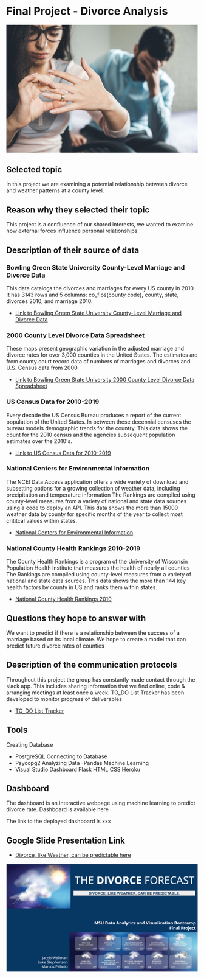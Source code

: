 # Final Project - Divorce Analysis

![Divorce](static/Images/divorce.jpeg)

## Selected topic 
 In this project we are examining a potential relationship between divorce and weather patterns at a county level.
 
## Reason why they selected their topic 
 This project is a confluence of our shared interests, we wanted to examine how external forces influence personal relationships.
 
## Description of their source of data 
### Bowling Green State University County-Level Marriage and Divorce Data
 This data catalogs the divorces and marriages for every US county in 2010. 
 It has 3143 rows and 5 columns: co_fips(county code), county, state, divorces 2010, and marriage 2010.   
- [Link to Bowling Green State University County-Level Marriage and Divorce Data](https://www.bgsu.edu/ncfmr/resources/data/original-data/county-level-marriage-divorce-data-2010.html)

### 2000 County Level Divorce Data Spreadsheet
These maps present geographic variation in the adjusted marriage and divorce rates for over 3,000 counties in the United States. The estimates are from county court record data of numbers of marriages and divorces and U.S. Census data from 2000
- [Link to Bowling Green State University 2000 County Level Divorce Data Spreadsheet](https://www.bgsu.edu/ncfmr/resources/data/original-data/county-level-marriage-divorce-data-2000.html)

### US Census Data for 2010-2019
 Every decade the US Census Bureau produces a report of the current population of the United States.
 In between these decennial censuses the bureau models demographic trends for the country.
 This data shows the count for the 2010 census and the agencies subsequent population estimates over the 2010's.  
- [Link to US Census Data for 2010-2019](https://www.census.gov/data/datasets/time-series/demo/popest/2010s-counties-total.html)

### National Centers for Environmental Information 
 The NCEI Data Access application offers a wide variety of download and subsetting options for a growing collection of weather data, including precipitation and temperature     information 
 The Rankings are compiled using county-level measures from a variety of national and state data sources using a code to deploy an API.
 This data shows the more than 15000 weather data by county for specific months of the year to collect most crititcal values within states.  
- [National Centers for Environmental Information](https://www.ncei.noaa.gov/access)

### National County Health Rankings 2010-2019
 The County Health Rankings is a program of the University of Wisconsin Population Health Institute that measures the health of nearly all counties 
 The Rankings are compiled using county-level measures from a variety of national and state data sources.
 This data shows the more than 144 key health factors by county in US and ranks them within states.  
- [National County Health Rankings 2010](https://www.countyhealthrankings.org/explore-health-rankings/rankings-data-documentation/national-data-documentation-2010-2019)

## Questions they hope to answer with
 We want to predict if there is a relationship between the success of a marriage based on its local climate.
 We hope to create a model that can predict future divorce rates of counties 
 
##  Description of the communication protocols 
 Throughout this project the group has constantly made contact through the slack app.
 This includes sharing information that we find online, code & arranging meetings at least once a week.
 TO_DO List Tracker has been developed to monitor progress of deliverables 
 - [TO_DO List Tracker](https://docs.google.com/spreadsheets/d/1U_9O-k0YK3AiKl6bOaacjRLvW4Q3csCAwT0udpdqPrk/edit?usp=sharing)

## Tools
Creating Database
- PostgreSQL
Connecting to Database
- Psycopg2
Analyzing Data
-Pandas
Machine Learning
- Visual Studio 
Dashboard
Flask
HTML
CSS
Heroku

## Dashboard
The dashboard is an interactive webpage using machine learning to predict divorce rate. Dashboard is available here

The link to the deployed dashboard is xxx

## Google Slide Presentation Link
- [Divorce, like Weather, can be predictable here](https://docs.google.com/presentation/d/1D8cOtKXKZau2pQhyuw1ub7cr5JZfprV3wk8EgnLWJCA/edit?usp=sharing)
 

![Divorce](static/Images/Final_Project.png)
